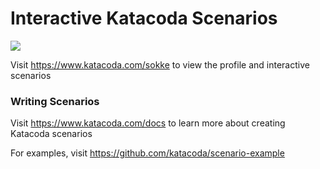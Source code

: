 # Interactive Katacoda Scenarios

[![](http://shields.katacoda.com/katacoda/sokke/count.svg)](https://www.katacoda.com/sokke "Get your profile on Katacoda.com")

Visit https://www.katacoda.com/sokke to view the profile and interactive scenarios

### Writing Scenarios
Visit https://www.katacoda.com/docs to learn more about creating Katacoda scenarios

For examples, visit https://github.com/katacoda/scenario-example
